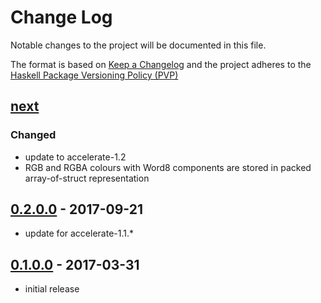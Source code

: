 # Change Log

Notable changes to the project will be documented in this file.

The format is based on [Keep a Changelog](http://keepachangelog.com/) and the
project adheres to the [Haskell Package Versioning
Policy (PVP)](https://pvp.haskell.org)

## [next]
### Changed
  * update to accelerate-1.2
  * RGB and RGBA colours with Word8 components are stored in packed
    array-of-struct representation

## [0.2.0.0] - 2017-09-21
  * update for accelerate-1.1.*

## [0.1.0.0] - 2017-03-31
  * initial release


[next]:       https://github.com/tmcdonell/colour-accelerate/compare/0.2.0.0...HEAD
[0.2.0.0]:    https://github.com/tmcdonell/colour-accelerate/compare/0.1.0.0...0.2.0.0
[0.1.0.0]:    https://github.com/tmcdonell/colour-accelerate/compare/6b2dc2e55bc0503aa4c94b883f6b608aaa734101...0.1.0.0

